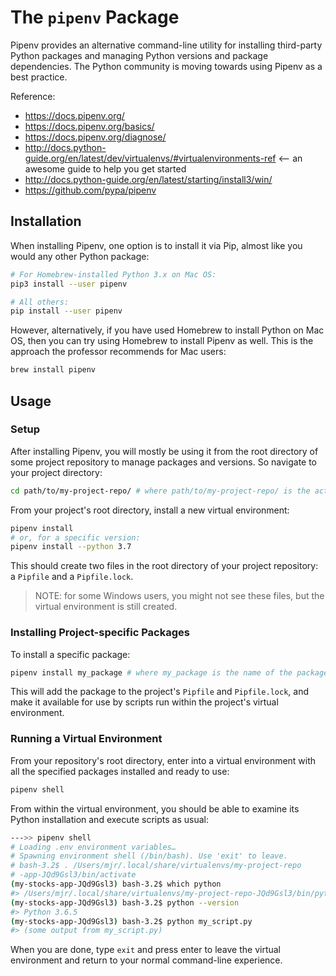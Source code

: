 # The `pipenv` Package

Pipenv provides an alternative command-line utility for installing third-party Python packages and managing Python versions and package dependencies. The Python community is moving towards using Pipenv as a best practice.

Reference:

  + https://docs.pipenv.org/
  + https://docs.pipenv.org/basics/
  + https://docs.pipenv.org/diagnose/
  + http://docs.python-guide.org/en/latest/dev/virtualenvs/#virtualenvironments-ref <-- an awesome guide to help you get started
  + http://docs.python-guide.org/en/latest/starting/install3/win/
  + https://github.com/pypa/pipenv

## Installation

When installing Pipenv, one option is to install it via Pip, almost like you would any other Python package:

```sh
# For Homebrew-installed Python 3.x on Mac OS:
pip3 install --user pipenv

# All others:
pip install --user pipenv
```

However, alternatively, if you have used Homebrew to install Python on Mac OS, then you can try using Homebrew to install Pipenv as well. This is the approach the professor recommends for Mac users:

```sh
brew install pipenv
```

## Usage

### Setup

After installing Pipenv, you will mostly be using it from the root directory of some project repository to manage packages and versions. So navigate to your project directory:

```sh
cd path/to/my-project-repo/ # where path/to/my-project-repo/ is the actual path to your desired project directory
```

From your project's root directory, install a new virtual environment:

```sh
pipenv install
# or, for a specific version:
pipenv install --python 3.7
```

This should create two files in the root directory of your project repository: a `Pipfile` and a `Pipfile.lock`.

> NOTE: for some Windows users, you might not see these files, but the virtual environment is still created.

### Installing Project-specific Packages

To install a specific package:

```sh
pipenv install my_package # where my_package is the name of the package to install
```

This will add the package to the project's `Pipfile` and `Pipfile.lock`, and make it available for use by scripts run within the project's virtual environment.

### Running a Virtual Environment

From your repository's root directory, enter into a virtual environment with all the specified packages installed and ready to use:

```sh
pipenv shell
```

From within the virtual environment, you should be able to examine its Python installation and execute scripts as usual:

```sh
--->> pipenv shell
# Loading .env environment variables…
# Spawning environment shell (/bin/bash). Use 'exit' to leave.
# bash-3.2$ . /Users/mjr/.local/share/virtualenvs/my-project-repo
# -app-JQd9Gsl3/bin/activate
(my-stocks-app-JQd9Gsl3) bash-3.2$ which python
#> /Users/mjr/.local/share/virtualenvs/my-project-repo-JQd9Gsl3/bin/python
(my-stocks-app-JQd9Gsl3) bash-3.2$ python --version
#> Python 3.6.5
(my-stocks-app-JQd9Gsl3) bash-3.2$ python my_script.py
#> (some output from my_script.py)
```

When you are done, type `exit` and press enter to leave the virtual environment and return to your normal command-line experience.
